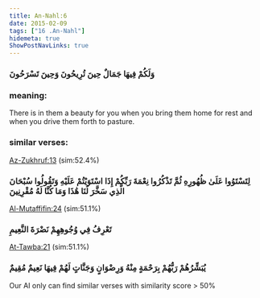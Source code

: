 ```yaml
---
title: An-Nahl:6
date: 2015-02-09
tags: ["16 .An-Nahl"]
hidemeta: true 
ShowPostNavLinks: true 
---
```

### وَلَكُمْ فِيهَا جَمَالٌ حِينَ تُرِيحُونَ وَحِينَ تَسْرَحُونَ
### meaning: 
There is in them a beauty for you when you bring them home for rest and when you drive them forth to pasture.
### similar verses: 

[Az-Zukhruf:13](/43/13) (sim:52.4%)

### لِتَسْتَوُوا عَلَىٰ ظُهُورِهِ ثُمَّ تَذْكُرُوا نِعْمَةَ رَبِّكُمْ إِذَا اسْتَوَيْتُمْ عَلَيْهِ وَتَقُولُوا سُبْحَانَ الَّذِي سَخَّرَ لَنَا هَٰذَا وَمَا كُنَّا لَهُ مُقْرِنِينَ

[Al-Mutaffifin:24](/83/24) (sim:51.1%)

### تَعْرِفُ فِي وُجُوهِهِمْ نَضْرَةَ النَّعِيمِ

[At-Tawba:21](/9/21) (sim:51.1%)

### يُبَشِّرُهُمْ رَبُّهُمْ بِرَحْمَةٍ مِنْهُ وَرِضْوَانٍ وَجَنَّاتٍ لَهُمْ فِيهَا نَعِيمٌ مُقِيمٌ

Our AI only can find similar verses with similarity score > 50% 


